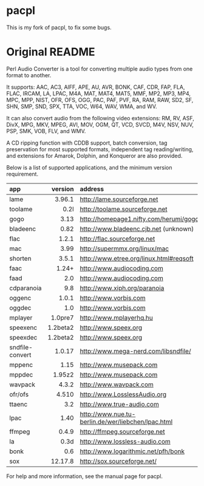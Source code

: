 pacpl
=====

This is my fork of pacpl, to fix some bugs.

Original README
===============

Perl Audio Converter is a tool for converting multiple audio types from
one format to another.

It supports: AAC, AC3, AIFF, APE, AU, AVR, BONK, CAF, CDR, FAP, FLA,
FLAC, IRCAM, LA, LPAC, M4A, MAT, MAT4, MAT5, MMF, MP2, MP3, MP4, MPC,
MPP, NIST, OFR, OFS, OGG, PAC, PAF, PVF, RA, RAM, RAW, SD2, SF, SHN,
SMP, SND, SPX, TTA, VOC, W64, WAV, WMA, and WV.

It can also convert audio from the following video extensions: RM, RV,
ASF, DivX, MPG, MKV, MPEG, AVI, MOV, OGM, QT, VCD, SVCD, M4V, NSV,
NUV, PSP, SMK, VOB, FLV, and WMV.

A CD ripping function with CDDB support, batch conversion, tag
preservation for most supported formats, independent tag
reading/writing, and extensions for Amarok, Dolphin, and Konqueror are
also provided.

Below is a list of supported applications, and the minimum version
requirement.

|app              |version   |address                                             |
|:----------------|---------:|:---------------------------------------------------|
| lame            |   3.96.1 | http://lame.sourceforge.net
| toolame         |     0.2l | http://toolame.sourceforge.net
| gogo            |     3.13 | http://homepage1.nifty.com/herumi/gogo_e.html
| bladeenc        |     0.82 | http://www.bladeenc.cjb.net (unknown)
| flac            |    1.2.1 | http://flac.sourceforge.net
| mac             |     3.99 | http://supermmx.org/linux/mac
| shorten         |    3.5.1 | http://www.etree.org/linux.html#reqsoft
| faac            |     1.24+| http://www.audiocoding.com
| faad            |      2.0 | http://www.audiocoding.com
| cdparanoia      |      9.8 | http://www.xiph.org/paranoia
| oggenc          |    1.0.1 | http://www.vorbis.com
| oggdec          |      1.0 | http://www.vorbis.com
| mplayer         |  1.0pre7 | http://www.mplayerhq.hu
| speexenc        | 1.2beta2 | http://www.speex.org
| speexdec        | 1.2beta2 | http://www.speex.org
| sndfile-convert |   1.0.17 | http://www.mega-nerd.com/libsndfile/
| mppenc          |     1.15 | http://www.musepack.com
| mppdec          |   1.95z2 | http://www.musepack.com
| wavpack         |    4.3.2 | http://www.wavpack.com
| ofr/ofs         |    4.510 | http://www.LosslessAudio.org
| ttaenc          |      3.2 | http://www.true-audio.com
| lpac            |     1.40 | http://www.nue.tu-berlin.de/wer/liebchen/lpac.html
| ffmpeg          |    0.4.9 | http://ffmpeg.sourceforge.net
| la              |     0.3d | http://www.lossless-audio.com
| bonk            |      0.6 | http://www.logarithmic.net/pfh/bonk
| sox             |  12.17.8 | http://sox.sourceforge.net/

For help and more information, see the manual page for pacpl.

